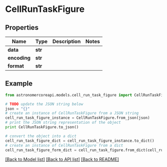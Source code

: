 # CellRunTaskFigure


## Properties
Name | Type | Description | Notes
------------ | ------------- | ------------- | -------------
**data** | **str** |  | 
**encoding** | **str** |  | 
**format** | **str** |  | 

## Example

```python
from astronomercoreapi.models.cell_run_task_figure import CellRunTaskFigure

# TODO update the JSON string below
json = "{}"
# create an instance of CellRunTaskFigure from a JSON string
cell_run_task_figure_instance = CellRunTaskFigure.from_json(json)
# print the JSON string representation of the object
print CellRunTaskFigure.to_json()

# convert the object into a dict
cell_run_task_figure_dict = cell_run_task_figure_instance.to_dict()
# create an instance of CellRunTaskFigure from a dict
cell_run_task_figure_form_dict = cell_run_task_figure.from_dict(cell_run_task_figure_dict)
```
[[Back to Model list]](../README.md#documentation-for-models) [[Back to API list]](../README.md#documentation-for-api-endpoints) [[Back to README]](../README.md)


